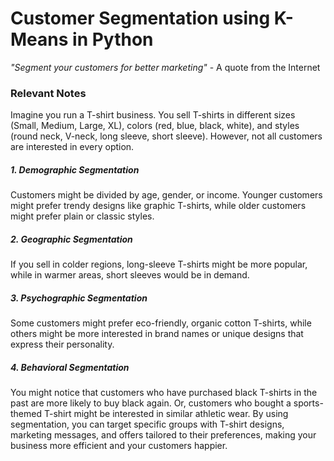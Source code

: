 # Customer Segmentation using K-Means in Python

_"Segment your customers for better marketing"_ - A quote from the Internet


### Relevant Notes

Imagine you run a T-shirt business. You sell T-shirts in different sizes (Small, Medium, Large, XL), colors (red, blue, black, white), and styles (round neck, V-neck, long sleeve, short sleeve). However, not all customers are interested in every option.

##### 1. Demographic Segmentation

Customers might be divided by age, gender, or income. Younger customers might prefer trendy designs like graphic T-shirts, while older customers might prefer plain or classic styles.

##### 2. Geographic Segmentation

If you sell in colder regions, long-sleeve T-shirts might be more popular, while in warmer areas, short sleeves would be in demand.

##### 3. Psychographic Segmentation

Some customers might prefer eco-friendly, organic cotton T-shirts, while others might be more interested in brand names or unique designs that express their personality.

##### 4. Behavioral Segmentation

You might notice that customers who have purchased black T-shirts in the past are more likely to buy black again. Or, customers who bought a sports-themed T-shirt might be interested in similar athletic wear.
By using segmentation, you can target specific groups with T-shirt designs, marketing messages, and offers tailored to their preferences, making your business more efficient and your customers happier.